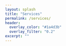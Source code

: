 ```yaml
---
layout: splash
title: "Services"
permalink: /services/
header:
  overlay_color: "#1a4d3b"
  overlay_filter: "0.2"
excerpt: ""
---
```


<!-- Placeholder content. Replace with real copy/images when ready. -->